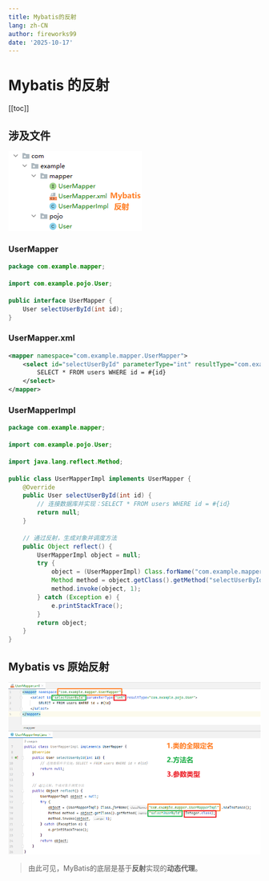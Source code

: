 ```yaml
---
title: Mybatis的反射
lang: zh-CN
author: fireworks99
date: '2025-10-17'
---
```


# Mybatis 的反射

[[toc]]



## 涉及文件

![Mybatis 反射](img/Mybatis_reflect.png)

### UserMapper

~~~java
package com.example.mapper;

import com.example.pojo.User;

public interface UserMapper {
    User selectUserById(int id);
}
~~~



### UserMapper.xml

~~~xml
<mapper namespace="com.example.mapper.UserMapper">
    <select id="selectUserById" parameterType="int" resultType="com.example.pojo.User">
        SELECT * FROM users WHERE id = #{id}
    </select>
</mapper>
~~~



### UserMapperImpl

~~~java
package com.example.mapper;

import com.example.pojo.User;

import java.lang.reflect.Method;

public class UserMapperImpl implements UserMapper {
    @Override
    public User selectUserById(int id) {
        // 连接数据库并实现：SELECT * FROM users WHERE id = #{id}
        return null;
    }

    // 通过反射，生成对象并调度方法
    public Object reflect() {
        UserMapperImpl object = null;
        try {
            object = (UserMapperImpl) Class.forName("com.example.mapper.UserMapperImpl").newInstance();
            Method method = object.getClass().getMethod("selectUserById", Integer.class);
            method.invoke(object, 1);
        } catch (Exception e) {
            e.printStackTrace();
        }
        return object;
    }
}
~~~



## Mybatis vs 原始反射

![Mybatis vs 反射](img/MybatisVSReflect.png)



> 由此可见，MyBatis的底层是基于**反射**实现的**动态代理**。